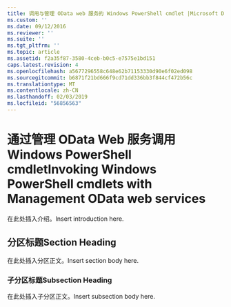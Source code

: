 ```yaml
---
title: 调用与管理 OData web 服务的 Windows PowerShell cmdlet |Microsoft Docs
ms.custom: ''
ms.date: 09/12/2016
ms.reviewer: ''
ms.suite: ''
ms.tgt_pltfrm: ''
ms.topic: article
ms.assetid: f2a35f87-3580-4ceb-b0c5-e7575e1bd151
caps.latest.revision: 4
ms.openlocfilehash: a5677296558c648e62b71153330d90e6f02ed098
ms.sourcegitcommit: b6871f21bd666f9cd71dd336bb3f844cf472b56c
ms.translationtype: MT
ms.contentlocale: zh-CN
ms.lasthandoff: 02/03/2019
ms.locfileid: "56856563"
---
```

# <a name="invoking-windows-powershell-cmdlets-with-management-odata-web-services"></a><span data-ttu-id="51f95-102">通过管理 OData Web 服务调用 Windows PowerShell cmdlet</span><span class="sxs-lookup"><span data-stu-id="51f95-102">Invoking Windows PowerShell cmdlets with Management OData web services</span></span>

<span data-ttu-id="51f95-103">在此处插入介绍。</span><span class="sxs-lookup"><span data-stu-id="51f95-103">Insert introduction here.</span></span>

## <a name="section-heading"></a><span data-ttu-id="51f95-104">分区标题</span><span class="sxs-lookup"><span data-stu-id="51f95-104">Section Heading</span></span>

<span data-ttu-id="51f95-105">在此处插入分区正文。</span><span class="sxs-lookup"><span data-stu-id="51f95-105">Insert section body here.</span></span>

### <a name="subsection-heading"></a><span data-ttu-id="51f95-106">子分区标题</span><span class="sxs-lookup"><span data-stu-id="51f95-106">Subsection Heading</span></span>

<span data-ttu-id="51f95-107">在此处插入子分区正文。</span><span class="sxs-lookup"><span data-stu-id="51f95-107">Insert subsection body here.</span></span>